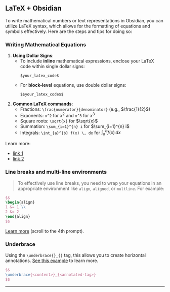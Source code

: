 ## LaTeX + Obsidian
To write mathematical numbers or text representations in Obsidian, you can utilize LaTeX syntax, which allows for the formatting of equations and symbols effectively. Here are the steps and tips for doing so:
### Writing Mathematical Equations

1. **Using Dollar Signs**:
	- To include **inline** mathematical expressions, enclose your LaTeX code within single dollar signs:
	  ```text
	  $your_latex_code$
		```        
    - For **block-level** equations, use double dollar signs:
      ```text
      $$your_latex_code$$
		```
2. **Common LaTeX commands**:
	- Fractions: `\frac{numerator}{denominator}` (e.g., $\frac{1}{2}$)
	- Exponents: `x^2` for $x^2$ and `x^3` for $x^3$
	- Square roots: `\sqrt{x}` for $\sqrt{x}$​
	- Summation: `\sum_{i=1}^{n} i` for $\sum_{i=1}^{n} i$
	- Integrals: `\int_{a}^{b} f(x) \, dx` for $\int_{a}^{b} f(x) \, dx$

Learn more:
- [link 1](https://www.perplexity.ai/search/in-obsidian-how-do-i-write-mat-Qnz48iPxRDeJrK_CUrZfbw)
- [link 2](https://www.perplexity.ai/search/how-can-i-write-fractions-in-l-_7xXMTPJTouhy33Fzl8rDg)
### Line breaks and multi-line environments
>To effectively use line breaks, you need to wrap your equations in an appropriate environment like `align`, `aligned`, or `multline`. For example:

```tex
$$
\begin{align}
1 &= 1 \\
2 &= 2
\end{align}
$$
```
[Learn more](https://www.perplexity.ai/search/in-obsidian-how-do-i-write-mat-Qnz48iPxRDeJrK_CUrZfbw) (scroll to the 4th prompt).

### Underbrace
Using the `\underbrace{}_{}` tag, this allows you to create horizontal annotations. [See this example](python.md#^latex-underbrace) to learn more.
```tex
$$
\underbrace{<content>}_{<annotated-tag>}
$$
```

---

